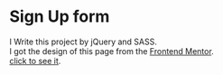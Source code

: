 # Sign Up form

I Write this project by jQuery and SASS.<br />
I got the design of this page from the [Frontend Mentor](https://www.frontendmentor.io/).<br />
[click to see it](https://mohammdsaleh-hooshmandi.github.io/sign-up-form/).
